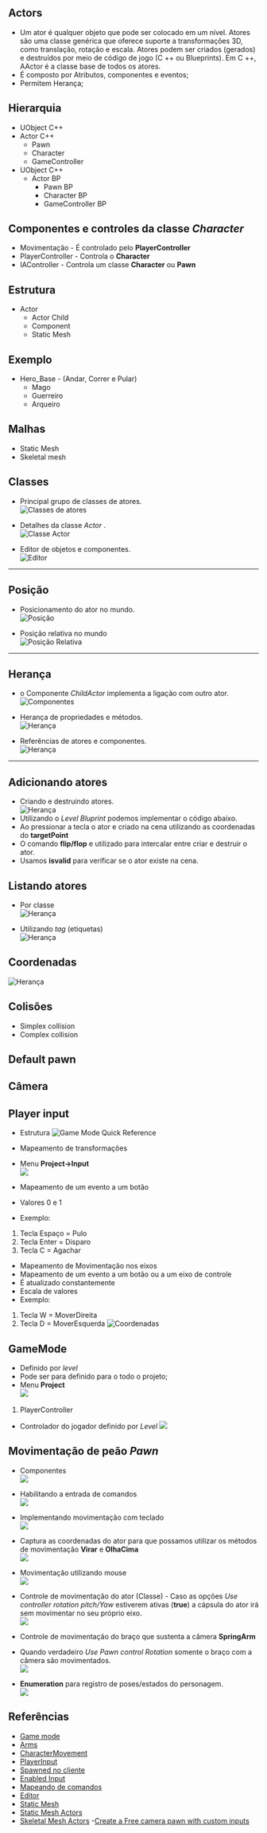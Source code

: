 ## Actors
- Um ator é qualquer objeto que pode ser colocado em um nível. Atores são uma classe genérica que oferece suporte a transformações 3D, como translação, rotação e escala. Atores podem ser criados (gerados) e destruídos por meio de código de jogo (C ++ ou Blueprints). Em C ++, AActor é a classe base de todos os atores.
- É composto por Atributos, componentes  e eventos;
- Permitem Herança;

## Hierarquia
- UObject C++
 - Actor C++
    - Pawn
    - Character
    - GameController
- UObject C++
  - Actor BP
    - Pawn BP
    - Character BP
    - GameController BP

## Componentes e controles da classe *Character*
- Movimentação - É controlado pelo **PlayerController**
- PlayerController - Controla o **Character**
- IAController   - Controla um classe **Character** ou **Pawn**

## Estrutura  
- Actor
  - Actor Child
  - Component
  - Static Mesh

## Exemplo   
- Hero_Base - (Andar, Correr e Pular)
  - Mago
  - Guerreiro
  - Arqueiro

## Malhas
- Static Mesh
- Skeletal mesh

## Classes
- Principal grupo de classes de atores.  
![Classes de atores](../imagens/actor/actor1.png)  

- Detalhes da classe *Actor* .  
![Classe Actor](../imagens/actor/actor2.png)  

- Editor de objetos e componentes.  
![Editor](../imagens/actor/actor3.png)  

***

## Posição
- Posicionamento do ator no mundo.  
![Posição](../imagens/actor/actor4.png)

- Posição relativa no mundo  
![Posição Relativa](../imagens/actor/actor5.png)

***

## Herança
- o Componente *ChildActor* implementa a ligação com outro ator.  
![Componentes](../imagens/actor/actor6.png)

- Herança de propriedades e métodos.  
![Herança](../imagens/actor/actor10.png)

- Referências de atores e componentes.  
![Herança](../imagens/actor/actor11.png)

***
## Adicionando atores
- Criando e destruindo atores.  
![Herança](../imagens/actor/actor12.png)
- Utilizando o *Level Bluprint* podemos implementar o código abaixo.
- Ao pressionar a tecla o ator e criado na cena utilizando as coordenadas do **targetPoint**
- O comando **flip/flop** e utilizado para intercalar entre criar e destruir o ator.
- Usamos **isvalid** para verificar se o ator existe na cena.

## Listando atores
- Por classe  
![Herança](../imagens/actor/actor13.png)

- Utilizando *tag* (etiquetas)  
![Herança](../imagens/actor/actor14.png)

## Coordenadas

![Herança](../imagens/actor/coordenadas.jpg)

## Colisões
- Simplex collision
- Complex collision


## Default pawn

## Câmera


## Player input
- Estrutura
![Game Mode Quick Reference](https://docs.unrealengine.com/Images/Gameplay/Framework/QuickReference/GameFramework.webp)

- Mapeamento de transformações
- Menu **Project->Input**  
![](../imagens/actor/actor16.png)

- Mapeamento de um evento a um botão
 - Valores 0 e 1
 - Exemplo:
  1. Tecla Espaço = Pulo
  1. Tecla Enter = Disparo
  1. Tecla C  = Agachar
- Mapeamento de Movimentação nos eixos
 - Mapeamento de um evento a um botão ou a um eixo de controle
 - É atualizado constantemente
 - Escala de valores
 - Exemplo:
  1. Tecla W = MoverDireita
  1. Tecla D = MoverEsquerda
![Coordenadas](../actors/actor10.png)

## GameMode
 - Definido por *level*
 - Pode ser para definido para o todo o projeto;
 - Menu **Project**  
 ![](../imagens/actor/actor15.png)

1. PlayerController
 - Controlador do jogador definido por *Level*
 ![](#)

## Movimentação de peão *Pawn*
- Componentes  
![](../imagens/actor/actor17.png)
- Habilitando a entrada de comandos   
![](../imagens/actor/actor18.png)
- Implementando movimentação com teclado  
![](../imagens/actor/actor19.png)
- Captura as coordenadas do ator para que possamos utilizar os métodos de movimentação **Virar** e **OlhaCima**  
![](../imagens/actor/actor21.png)
- Movimentação utilizando mouse  
![](../imagens/actor/actor20.png)
- Controle de movimentação do ator (Classe) - Caso as opções *Use controller rotation pitch/Yaw* estiverem ativas (**true**) a cápsula do ator irá sem movimentar no seu próprio eixo.    
![](../imagens/actor/actor22.png)

- Controle de movimentação do braço que sustenta a câmera **SpringArm**  
- Quando verdadeiro *Use Pawn control Rotation* somente o braço com a câmera são movimentados.  
![](../imagens/actor/actor23.png)
- **Enumeration** para registro de poses/estados do personagem.    
![](../imagens/actor/actor24.png)

## Referências
- [Game mode](https://docs.unrealengine.com/en-US/Gameplay/Framework/GameMode/index.html)
- [Arms](https://docs.unrealengine.com/en-US/Gameplay/HowTo/UsingCameras/SpringArmComponents/index.html)
- [CharacterMovement](https://docs.unrealengine.com/en-US/Gameplay/HowTo/CharacterMovement/Blueprints/index.html)
- [PlayerInput](https://docs.unrealengine.com/en-US/Programming/Tutorials/PlayerInput/index.html)
- [Spawned no cliente](https://docs.unrealengine.com/en-US/Gameplay/HowTo/SpawnAndDestroyActors/Blueprints/index.html)
- [Enabled Input](https://docs.unrealengine.com/en-US/Gameplay/HowTo/ActorInput/Blueprints/index.html)
- [Mapeando de comandos](https://docs.unrealengine.com/en-US/Gameplay/Input/index.html)
- [Editor](https://docs.unrealengine.com/en-US/Engine/Content/Types/StaticMeshes/Editor/index.html)
- [Static Mesh](https://www.youtube.com/watch?v=8WvwFPN1XNA)
- [Static Mesh Actors](https://docs.unrealengine.com/en-US/Engine/Actors/StaticMeshActor/index.html)
- [Skeletal Mesh Actors](https://docs.unrealengine.com/en-US/Engine/Actors/SkeletalMeshActors/index.html)
-[Create a Free camera pawn with custom inputs](https://isaratech.com/ue4-create-a-free-camera-pawn-with-custom-inputs/)
